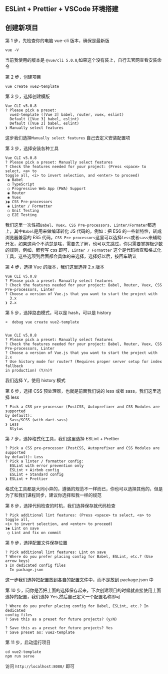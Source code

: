 ## ESLint + Prettier + VSCode 环境搭建

## 创建新项目

第 1 步，先检查你的电脑 vue-cli 版本，确保是最新版

```
vue -V
```

当前我使用的版本是 `@vue/cli 5.0.8`,如果这个没有装上，自行去官网查看安装命令

第 2 步，创建项目

```
vue create vue2-template
```

第 3 步，选择创建模版

```
Vue CLI v5.0.8
? Please pick a preset:
  vue3-template ([Vue 3] babel, router, vuex, eslint)
  Default ([Vue 3] babel, eslint)
  Default ([Vue 2] babel, eslint)
❯ Manually select features
```

这步我们选择`Manually select features` 自己去定义安装配置项

第 3 步，选择安装各种工具

```
Vue CLI v5.0.8
? Please pick a preset: Manually select features
? Check the features needed for your project: (Press <space> to select, <a> to
toggle all, <i> to invert selection, and <enter> to proceed)
 ◉ Babel
 ◯ TypeScript
 ◯ Progressive Web App (PWA) Support
 ◉ Router
 ◉ Vuex
❯◉ CSS Pre-processors
 ◉ Linter / Formatter
 ◯ Unit Testing
 ◯ E2E Testing
```

我们这里一次性把`Babel`、`Vuex`、`CSS Pre-processors`、`Linter/Formater`都选上，其中`Babel`是用来做编译转化 JS 代码的，例如：把 ES6 的一些新特性，转成浏览器兼容的 ES5 代码，`CSS Pre-processors`这里可以选择`less`或者`sass`来辅助开发，如果这两个不清楚是啥，需要先了解，也可以先跳过，你只需要掌握极少数的规则，例如，嵌套写 css 即可，`Linter / Formatter` 这个是代码检查和格式化工具，这些选项到后面都会具体的来选择，选择好以后，按回车确认

第 4 步，选择 Vue 的版本，我们这里选择 2.x 版本

```
Vue CLI v5.0.8
? Please pick a preset: Manually select features
? Check the features needed for your project: Babel, Router, Vuex, CSS
Pre-processors, Linter
? Choose a version of Vue.js that you want to start the project with
  3.x
❯ 2.x

```

第 5 步，选择路由模式，可以是 hash，可以是 history

```
➜  debug vue create vue2-template


Vue CLI v5.0.8
? Please pick a preset: Manually select features
? Check the features needed for your project: Babel, Router, Vuex, CSS
Pre-processors, Linter
? Choose a version of Vue.js that you want to start the project with 2.x
? Use history mode for router? (Requires proper server setup for index fallback
in production) (Y/n)Y
```

我们选择 Y，使用 history 模式

第 6 步，选择 CSS 预处理器，也就是前面我们说的 less 或者 sass，我们这里选择 less

```
? Pick a CSS pre-processor (PostCSS, Autoprefixer and CSS Modules are supported
by default):
  Sass/SCSS (with dart-sass)
❯ Less
  Stylus

```

第 7 步，选择格式化工具，我们这里选择 ESLint + Prettier

```
? Pick a CSS pre-processor (PostCSS, Autoprefixer and CSS Modules are supported
by default): Less
? Pick a linter / formatter config:
  ESLint with error prevention only
  ESLint + Airbnb config
  ESLint + Standard config
❯ ESLint + Prettier

```

格式化工具都是大同小异的，遵循的规范不一样而已，你也可以选择其他的，但是为了和我们课程同步，建议你选择和我一样的规范

第 8 步，选择代码检查的时机，我们选择保存就代码检查

```
? Pick additional lint features: (Press <space> to select, <a> to toggle all,
<i> to invert selection, and <enter> to proceed)
❯◉ Lint on save
 ◯ Lint and fix on commit
```

第 9 步，选择配置文件保存位置

```
? Pick additional lint features: Lint on save
? Where do you prefer placing config for Babel, ESLint, etc.? (Use arrow keys)
❯ In dedicated config files
  In package.json

```

这一步我们选择把配置放到各自的配置文件中，而不是放到 package.json 中

第 10 步，问你是否把上面的选择保存起来，下次创建项目的时候就直接使用上面选择的配置，我们选择 Yes,然后自己定义一个配置名称即可

```
? Where do you prefer placing config for Babel, ESLint, etc.? In dedicated
config files
? Save this as a preset for future projects? (y/N)
```

```
? Save this as a preset for future projects? Yes
? Save preset as: vue2-template
```

第 11 步，启动运行项目

```
cd vue2-template
npm run serve
```

访问 `http://localhost:8080/` 即可
